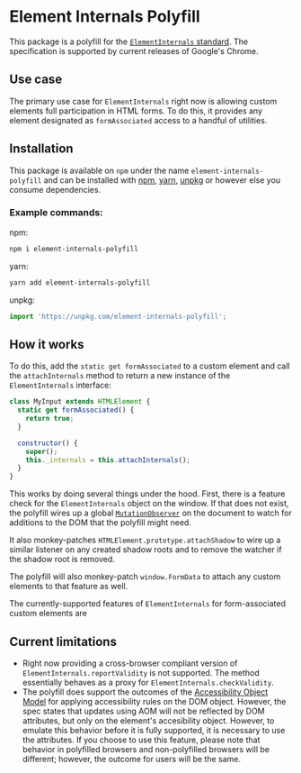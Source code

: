# Element Internals Polyfill

This package is a polyfill for the [`ElementInternals` standard](https://html.spec.whatwg.org/multipage/custom-elements.html#the-elementinternals-interface). The specification is supported by current releases of Google's Chrome.

## Use case

The primary use case for `ElementInternals` right now is allowing custom elements full participation in HTML forms. To do this, it provides any element designated as `formAssociated` access to a handful of utilities.

## Installation

This package is available on `npm` under the name `element-internals-polyfill`
and can be installed with [npm](https://docs.npmjs.com/getting-started),
[yarn](https://yarnpkg.com/en/docs/getting-started), [unpkg](https://unpkg.com)
or however else you consume dependencies.

### Example commands: 

npm:
```bash
npm i element-internals-polyfill
```

yarn:
```bash
yarn add element-internals-polyfill
```

unpkg:
```javascript
import 'https://unpkg.com/element-internals-polyfill';
```

## How it works

To do this, add the `static get formAssociated` to a custom element and call the `attachInternals` method to return a new instance of the `ElementInternals` interface:

```javascript
class MyInput extends HTMLElement {
  static get formAssociated() {
    return true;
  }

  constructor() {
    super();
    this._internals = this.attachInternals();
  }
}
```

This works by doing several things under the hood. First, there is a feature check for the `ElementInternals` object on the window. If that does not exist, the polyfill wires up a global [`MutationObserver`](https://developer.mozilla.org/en/docs/Web/API/MutationObserver) on the document to watch for additions to the DOM that the polyfill might need.

It also monkey-patches `HTMLElement.prototype.attachShadow` to wire up a similar listener on any created shadow roots and to remove the watcher if the shadow root is removed.

The polyfill will also monkey-patch `window.FormData` to attach any custom elements to that feature as well.

The currently-supported features of `ElementInternals` for form-associated custom elements are

## Current limitations

- Right now providing a cross-browser compliant version of `ElementInternals.reportValidity` is not supported. The method essentially behaves as a proxy for `ElementInternals.checkValidity`.
- The polyfill does support the outcomes of the [Accessibility Object Model](https://wicg.github.io/aom/explainer.html#) for applying accessibility rules on the DOM object. However, the spec states that updates using AOM will not be reflected by DOM attributes, but only on the element's accesibility object. However, to emulate this behavior before it is fully supported, it is necessary to use the attributes. If you choose to use this feature, please note that behavior in polyfilled browsers and non-polyfilled browsers will be different; however, the outcome for users will be the same.
